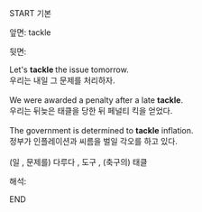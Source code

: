 START
기본

앞면:
tackle


뒷면:
<div>Let's <b>tackle </b>the issue tomorrow.</div><div>우리는 내일 그 문제를 처리하자.<br></div><div><br></div><div><div>We were awarded a penalty after a late <strong>tackle</strong>. </div><div><div>우리는 뒤늦은 태클을 당한 뒤 페널티 킥을 얻었다.</div></div></div><div><br></div><div><div>The government is determined to <strong>tackle</strong> inflation. </div><div><div>정부가 인플레이션과 씨름을 벌일 각오를 하고 있다.</div></div></div><div><br></div><div>(일 , 문제를) 다루다 , 도구 , (축구의) 태클</div>


해석:

END